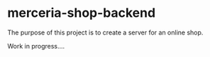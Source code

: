 # merceria-shop-backend

The purpose of this project is to create a server for an online shop.

Work in progress....
